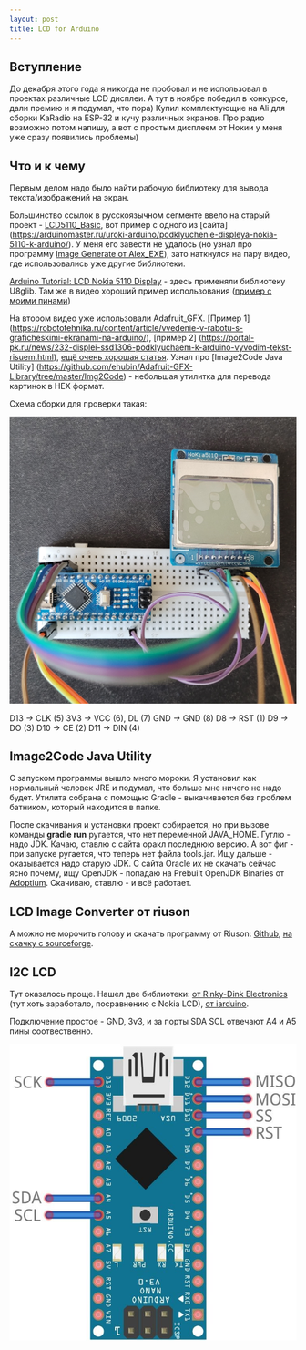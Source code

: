 ```yaml
---
layout: post
title: LCD for Arduino
---
```


## Вступление
До декабря этого года я никогда не пробовал и не использовал в проектах различные LCD дисплеи. А тут в ноябре победил в конкурсе, дали премию и я подумал, что пора) Купил комплектующие на Ali для сборки KaRadio на ESP-32 и кучу различных экранов. Про радио возможно потом напишу, а вот с простым дисплеем от Нокии у меня уже сразу появились проблемы)

## Что и к чему

Первым делом надо было найти рабочую библиотеку для вывода текста/изображений на экран.

Большинство ссылок в русскоязычном сегменте ввело на старый проект - [LCD5110_Basic](http://www.rinkydinkelectronics.com/library.php?id=44), вот пример с одного из [сайта] (https://arduinomaster.ru/uroki-arduino/podklyuchenie-displeya-nokia-5110-k-arduino/). У меня его завести не удалось (но узнал про программу [Image Generate от Alex_EXE](https://alex-exe.ru/programm/image-generate/)), зато наткнулся на пару видео, где использовались уже другие библиотеки.

[Arduino Tutorial: LCD Nokia 5110 Display](https://www.youtube.com/watch?v=1ZvY_lb6BoU) - здесь применяли библиотеку U8glib. Там же в видео хороший пример использования ([пример с моими пинами](https://github.com/OlegBezverhii/ArduinoProjects/blob/main/NokiaLCD/Display_LCD_Nokia_5110_U8GLIB.ino)) 


На втором видео уже использовали Adafruit_GFX. [Пример 1] (https://robototehnika.ru/content/article/vvedenie-v-rabotu-s-graficheskimi-ekranami-na-arduino/), [пример 2] (https://portal-pk.ru/news/232-displei-ssd1306-podklyuchaem-k-arduino-vyvodim-tekst-risuem.html), [ещё очень хорошая статья](https://educ8s.tv/arduino-bitmap-graphics-tutorial/). Узнал про [Image2Code Java Utility] (https://github.com/ehubin/Adafruit-GFX-Library/tree/master/Img2Code) - небольшая утилитка для перевода картинок в HEX формат. 

Схема сборки для проверки такая:

![arduino lcd](/assets/images/arduino/LCD.jpg "Nokia lcd 5110")

D13 -> CLK (5)
3V3 -> VCC (6), DL (7)
GND -> GND (8)
D8  -> RST (1)
D9  -> DO (3)
D10 -> CE (2)
D11 -> DIN (4)

## Image2Code Java Utility
С запуском программы вышло много мороки. Я установил как нормальный человек JRE и подумал, что больше мне ничего не надо будет. Утилита собрана с помощью Gradle - выкачивается без проблем батником, который находится в папке.

После скачивания и установки проект собирается, но при вызове команды **gradle run** ругается, что нет переменной JAVA_HOME. Гуглю - надо JDK. Качаю, ставлю с сайта оракл последнюю версию. А вот фиг - при запуске ругается, что теперь нет файла tools.jar. Ищу дальше - оказывается надо старую JDK. С сайта Oracle их не скачать сейчас ясно почему, ищу OpenJDK - попадаю на Prebuilt OpenJDK
Binaries от [Adoptium](https://adoptium.net). Скачиваю, ставлю - и всё работает.


## LCD Image Converter от riuson
А можно не морочить голову и скачать программу от Riuson: [Github](https://github.com/riuson/lcd-image-converter), [на скачку с sourceforge](https://sourceforge.net/projects/lcd-image-converter/).


## I2C LCD
Тут оказалось проще. Нашел две библиотеки: [от Rinky-Dink Electronics](http://www.rinkydinkelectronics.com/library.php?id=79) (тут хоть заработало, посравнению с Nokia LCD), [от iarduino](https://iarduino.ru/file/341.html).

Подключение простое - GND, 3v3, и за порты SDA SCL отвечают A4 и A5 пины соотвественно.

![arduino nano I2C](/assets/images/arduino/arduino_nano_I2C.jpg "arduino nano I2C")